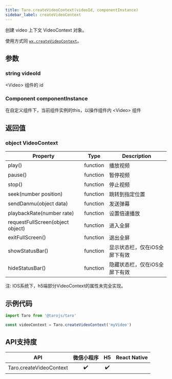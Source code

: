 ```yaml
---
title: Taro.createVideoContext(videoId, componentInstance)
sidebar_label: createVideoContext
---
```


创建 video 上下文 VideoContext 对象。

使用方式同 [`wx.createVideoContext`](https://developers.weixin.qq.com/miniprogram/dev/api/wx.createVideoContext.html)。

## 参数

### string videoId

&lt;Video&gt; 组件的 id

### Component componentInstance

在自定义组件下，当前组件实例的this，以操作组件内 &lt;Video&gt; 组件

## 返回值

### object VideoContext

| Property | Type | Description |
| --- | --- | --- |
play()|function|播放视频 
pause()|function|暂停视频 
stop()|function|停止视频 
seek(number position)|function|跳转到指定位置 
sendDanmu(object data)|function|发送弹幕
playbackRate(number rate)|function|设置倍速播放 
requestFullScreen(object object)|function|进入全屏
exitFullScreen()|function|退出全屏 
showStatusBar()|function|显示状态栏，仅在iOS全屏下有效 
hideStatusBar()|function|隐藏状态栏，仅在iOS全屏下有效
注: IOS系统下，h5端部分VideoContext的属性未完全实现。

## 示例代码

```jsx
import Taro from '@tarojs/taro'

const videoContext = Taro.createVideoContext('myVideo')
```



## API支持度


| API | 微信小程序 | H5 | React Native |
| :-: | :-: | :-: | :-: |
| Taro.createVideoContext | ✔️ | ✔️ |  |

